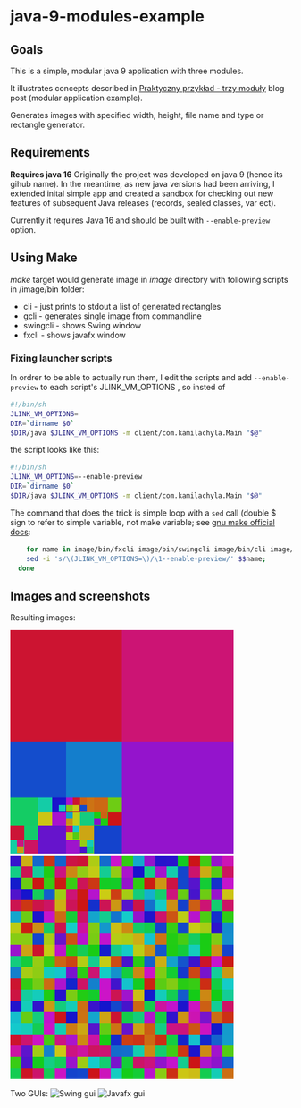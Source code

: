 # java-9-modules-example

## Goals
This is a simple, modular java 9 application with three modules. 

It illustrates concepts described in [Praktyczny przykład - trzy moduły](https://kamilachyla.com/posts/java-9-praktyczny-przyklad-trzy-moduly/) blog post (modular application example).

Generates images with specified width, height, file name and type or rectangle generator.

## Requirements
**Requires java 16**
Originally the project was developed on java 9 (hence its gihub name). In the meantime, as new java versions had been arriving, I extended inital simple app and created a sandbox for checking out new features of subsequent Java releases (records, sealed classes, var ect). 

Currently it requires Java 16 and should be built with `--enable-preview` option.

## Using Make

*make* target would generate image in *image* directory with following scripts in /image/bin folder:

* cli - just prints to stdout a list of generated rectangles
* gcli - generates single image from commandline
* swingcli - shows Swing window
* fxcli - shows javafx window

### Fixing launcher scripts

In ordrer to be able to actually run them, I edit the scripts and add `--enable-preview` to each script's JLINK_VM_OPTIONS 
, so insted of 

```bash 
#!/bin/sh
JLINK_VM_OPTIONS=
DIR=`dirname $0`
$DIR/java $JLINK_VM_OPTIONS -m client/com.kamilachyla.Main "$@"
```
the script looks like this:

```bash 
#!/bin/sh
JLINK_VM_OPTIONS=--enable-preview
DIR=`dirname $0`
$DIR/java $JLINK_VM_OPTIONS -m client/com.kamilachyla.Main "$@"
```

The command that does the trick is simple loop with a `sed` call (double $ sign to refer to simple variable, not make variable; see [gnu make official docs](https://www.gnu.org/software/make/manual/html_node/Reference.html):

```bash
	for name in image/bin/fxcli image/bin/swingcli image/bin/cli image/bin/gcli ; do 
    sed -i 's/\(JLINK_VM_OPTIONS=\)/\1--enable-preview/' $$name; 
  done
```

## Images and screenshots
Resulting images:

![image - generator: squares](out.png)
![image2 - genertor: grid](out2.png)

Two GUIs:
![Swing gui](swing_client.png)
![Javafx gui](javafx_client.png)

